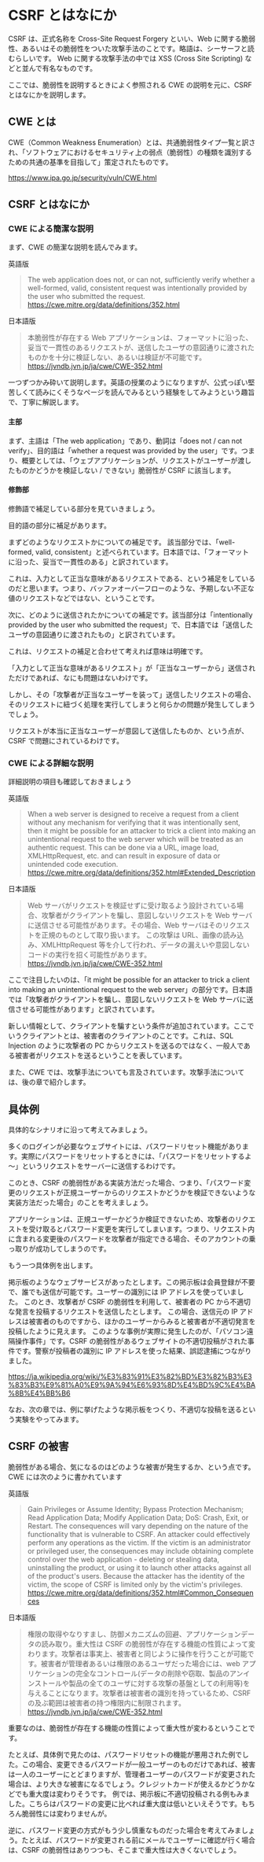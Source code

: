 # CSRF とはなにか

CSRF は、正式名称を Cross-Site Request Forgery といい、Web に関する脆弱性、あるいはその脆弱性をついた攻撃手法のことです。略語は、シーサーフと読むらしいです。
Web に関する攻撃手法の中では XSS (Cross Site Scripting) などと並んで有名なものです。

ここでは、脆弱性を説明するときによく参照される CWE の説明を元に、CSRF とはなにかを説明します。

## CWE とは

CWE（Common Weakness Enumeration）とは、共通脆弱性タイプ一覧と訳され、「ソフトウェアにおけるセキュリティ上の弱点（脆弱性）の種類を識別するための共通の基準を目指して」策定されたものです。

https://www.ipa.go.jp/security/vuln/CWE.html

## CSRF とはなにか

### CWE による簡潔な説明

まず、CWE の簡潔な説明を読んでみます。

英語版

> The web application does not, or can not, sufficiently verify whether a well-formed, valid, consistent request was intentionally provided by the user who submitted the request.
> https://cwe.mitre.org/data/definitions/352.html

日本語版

> 本脆弱性が存在する Web アプリケーションは、フォーマットに沿った、妥当で一貫性のあるリクエストが、送信したユーザの意図通りに渡されたものかを十分に検証しない、あるいは検証が不可能です。
> https://jvndb.jvn.jp/ja/cwe/CWE-352.html

一つずつかみ砕いて説明します。英語の授業のようになりますが、公式っぽい堅苦しくて読みにくそうなページを読んでみるという経験をしてみようという趣旨で、丁寧に解説します。

#### 主部

まず、主語は「The web application」であり、動詞は「does not / can not verify」、目的語は「whether a request was provided by the user」です。つまり、概要としては、「ウェブアプリケーションが、リクエストがユーザーが渡したものかどうかを検証しない / できない」脆弱性が CSRF に該当します。

#### 修飾部

修飾語で補足している部分を見ていきましょう。

目的語の部分に補足があります。

まずどのようなリクエストかについての補足です。
該当部分では、「well-formed, valid, consistent」と述べられています。日本語では、「フォーマットに沿った、妥当で一貫性のある」と訳されています。

これは、入力として正当な意味があるリクエストである、という補足をしているのだと思います。つまり、バッファオーバーフローのような、予期しない不正な値のリクエストなどではない、ということです。

次に、どのように送信されたかについての補足です。該当部分は「intentionally provided by the user who submitted the request」で、日本語では「送信したユーザの意図通りに渡されたもの」と訳されています。

これは、リクエストの補足と合わせて考えれば意味は明確です。

「入力として正当な意味があるリクエスト」が「正当なユーザーから」送信されただけであれば、なにも問題はないわけです。

しかし、その「攻撃者が正当なユーザーを装って」送信したリクエストの場合、そのリクエストに紐づく処理を実行してしまうと何らかの問題が発生してしまうでしょう。

リクエストが本当に正当なユーザーが意図して送信したものか、という点が、CSRF で問題にされているわけです。

### CWE による詳細な説明

詳細説明の項目も確認しておきましょう

英語版

> When a web server is designed to receive a request from a client without any mechanism for verifying that it was intentionally sent, then it might be possible for an attacker to trick a client into making an unintentional request to the web server which will be treated as an authentic request. This can be done via a URL, image load, XMLHttpRequest, etc. and can result in exposure of data or unintended code execution.
> https://cwe.mitre.org/data/definitions/352.html#Extended_Description

日本語版

> Web サーバがリクエストを検証せずに受け取るよう設計されている場合、攻撃者がクライアントを騙し、意図しないリクエストを Web サーバに送信させる可能性があります。その場合、Web サーバはそのリクエストを正規のものとして取り扱います。
> この攻撃は URL、画像の読み込み、XMLHttpRequest 等を介して行われ、データの漏えいや意図しないコードの実行を招く可能性があります。
> https://jvndb.jvn.jp/ja/cwe/CWE-352.html

ここで注目したいのは、「it might be possible for an attacker to trick a client into making an unintentional request to the web server」の部分です。日本語では「攻撃者がクライアントを騙し、意図しないリクエストを Web サーバに送信させる可能性があります」と訳されています。

新しい情報として、クライアントを騙すという条件が追加されています。ここでいうクライアントとは、被害者のクライアントのことです。これは、SQL Injection のように攻撃者の PC からリクエストを送るのではなく、一般人である被害者がリクエストを送るということを表しています。

また、CWE では、攻撃手法についても言及されています。攻撃手法については、後の章で紹介します。

## 具体例

具体的なシナリオに沿って考えてみましょう。

多くのログインが必要なウェブサイトには、パスワードリセット機能があります。実際にパスワードをリセットするときには、「パスワードをリセットするよ～」というリクエストをサーバーに送信するわけです。

このとき、CSRF の脆弱性がある実装方法だった場合、つまり、「パスワード変更のリクエストが正規ユーザーからのリクエストかどうかを検証できないような実装方法だった場合」のことを考えましょう。

アプリケーションは、正規ユーザーかどうか検証できないため、攻撃者のリクエストを受け取るとパスワード変更を実行してしまいます。つまり、リクエスト内に含まれる変更後のパスワードを攻撃者が指定できる場合、そのアカウントの乗っ取りが成功してしまうのです。

もう一つ具体例を出します。

掲示板のようなウェブサービスがあったとします。この掲示板は会員登録が不要で、誰でも送信が可能です。ユーザーの識別には IP アドレスを使っていました。
このとき、攻撃者が CSRF の脆弱性を利用して、被害者の PC から不適切な発言を投稿するリクエストを送信したとします。
この場合、送信元の IP アドレスは被害者のものですから、ほかのユーザーからみると被害者が不適切発言を投稿したように見えます。
このような事例が実際に発生したのが、「パソコン遠隔操作事件」です。CSRF の脆弱性があるウェブサイトの不適切投稿がされた事件です。警察が投稿者の識別に IP アドレスを使った結果、誤認逮捕につながりました。

https://ja.wikipedia.org/wiki/%E3%83%91%E3%82%BD%E3%82%B3%E3%83%B3%E9%81%A0%E9%9A%94%E6%93%8D%E4%BD%9C%E4%BA%8B%E4%BB%B6

なお、次の章では、例に挙げたような掲示板をつくり、不適切な投稿を送るという実験をやってみます。

## CSRF の被害

脆弱性がある場合、気になるのはどのような被害が発生するか、という点です。
CWE には次のように書かれています

英語版

> Gain Privileges or Assume Identity; Bypass Protection Mechanism; Read Application Data; Modify Application Data; DoS: Crash, Exit, or Restart.
> The consequences will vary depending on the nature of the functionality that is vulnerable to CSRF. An attacker could effectively perform any operations as the victim. If the victim is an administrator or privileged user, the consequences may include obtaining complete control over the web application - deleting or stealing data, uninstalling the product, or using it to launch other attacks against all of the product's users. Because the attacker has the identity of the victim, the scope of CSRF is limited only by the victim's privileges.
> https://cwe.mitre.org/data/definitions/352.html#Common_Consequences

日本語版

> 権限の取得やなりすまし、防御メカニズムの回避、アプリケーションデータの読み取り。重大性は CSRF の脆弱性が存在する機能の性質によって変わります。攻撃者は事実上、被害者と同じように操作を行うことが可能です。被害者が管理者あるいは権限のあるユーザだった場合には、web アプリケーションの完全なコントロール(データの削除や窃取、製品のアンインストールや製品の全てのユーザに対する攻撃の基盤としての利用等)を与えることになります。攻撃者は被害者の識別を持っているため、CSRF の及ぶ範囲は被害者の持つ権限内に制限されます。
> https://jvndb.jvn.jp/ja/cwe/CWE-352.html

重要なのは、脆弱性が存在する機能の性質によって重大性が変わるということです。

たとえば、具体例で見たのは、パスワードリセットの機能が悪用された例でした。この場合、変更できるパスワードが一般ユーザーのものだけであれば、被害は一人のユーザーにとどまりますが、管理者ユーザーのパスワードが変更された場合は、より大きな被害になるでしょう。クレジットカードが使えるかどうかなどでも重大度は変わりそうです。
例では、掲示板に不適切投稿される例もみました。こちらはパスワードの変更に比べれば重大度は低いといえそうです。もちろん脆弱性には変わりませんが。

逆に、パスワード変更の方式がもう少し慎重なものだった場合を考えてみましょう。たとえば、パスワードが変更される前にメールでユーザーに確認が行く場合は、CSRF の脆弱性はありつつも、そこまで重大性は大きくないでしょう。

